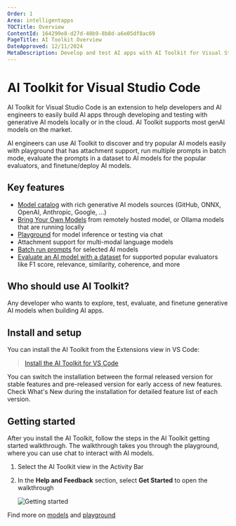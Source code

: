 ```yaml
---
Order: 1
Area: intelligentapps
TOCTitle: Overview
ContentId: 164299e8-d27d-40b9-8b8d-a6e05df8ac69
PageTitle: AI Toolkit Overview
DateApproved: 12/11/2024
MetaDescription: Develop and test AI apps with AI Toolkit for Visual Studio Code. Inference test, batch run, evaluate, finetune and deploy LLMs and SLMs.
---
```


# AI Toolkit for Visual Studio Code

AI Toolkit for Visual Studio Code is an extension to help developers and AI engineers to easily build AI apps through developing and testing with generative AI models locally or in the cloud. AI Toolkit supports most genAI models on the market.

AI engineers can use AI Toolkit to discover and try popular AI models easily with playground that has attachment support, run multiple prompts in batch mode, evaluate the prompts in a dataset to AI models for the popular evaluators, and finetune/deploy AI models.

## Key features

- [Model catalog](/docs/intelligentapps/models.md) with rich generative AI models sources (GitHub, ONNX, OpenAI, Anthropic, Google, ...)
- [Bring Your Own Models](/docs/intelligentapps/models.md#bring-your-own-models) from remotely hosted model, or Ollama models that are running locally
- [Playground](/docs/intelligentapps/playground.md) for model inference or testing via chat
- Attachment support for multi-modal language models
- [Batch run prompts](/docs/intelligentapps/bulkrun.md) for selected AI models
- [Evaluate an AI model with a dataset](/docs/intelligentapps/evaluation.md) for supported popular evaluators like F1 score, relevance, similarity, coherence, and more
## Who should use AI Toolkit?

Any developer who wants to explore, test, evaluate, and finetune generative AI models when building AI apps.

## Install and setup

You can install the AI Toolkit from the Extensions view in VS Code:

> <a class="install-extension-btn" href="vscode:extension/ms-windows-ai-studio.windows-ai-studio">Install the AI Toolkit for VS Code</a>

You can switch the installation between the formal released version for stable features and pre-released version for early access of new features. Check What's New during the installation for detailed feature list of each version.

## Getting started

After you install the AI Toolkit, follow the steps in the AI Toolkit getting started walkthrough. The walkthrough takes you through the playground, where you can use chat to interact with AI models.

1. Select the AI Toolkit view in the Activity Bar

1. In the **Help and Feedback** section, select **Get Started** to open the walkthrough

    ![Getting started](./images/overview/get_started.png)


Find more on [models](./models.md) and [playground](./playground.md)